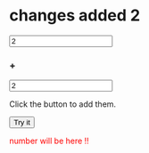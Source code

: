 
<!doctype html>

<html lang="en">
<head>
  <meta charset="utf-8">

  <title>The HTML5 Herald</title>
  <meta name="description" content="The HTML5 Herald">
  <meta name="author" content="SitePoint">

  <link rel="stylesheet" href="css/styles.css?v=1.0">

</head>

<body>
  <h1> changes added 2 </h1>


<input type="number" id="myNumber" value="2">
<h3>+</h3>
<input type="number" id="myOtherNumber" value="2">

<p>Click the button to add them.</p>

<button onclick="myFunction()">Try it</button>



<p id="demo" style = "color: red" >number will be here !! </p>
<script src="js/scripts.js"></script>



</body>
</html>
